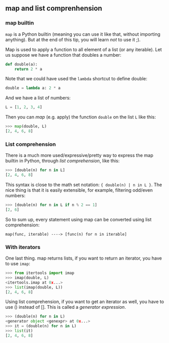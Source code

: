 ## map and list comprenhension

### map builtin

`map` is a Python builtin (meaning you can use it like that, without importing anything). But at the end of this tip, you will learn *not* to use it ;).

Map is used to apply a function to all element of a list (or any iterable). Let us suppose we have a function that doubles a number:
```python
def double(a):
    return 2 * a
```

Note that we could have used the `lambda` shortcut to define double:
```python
double = lambda a: 2 * a
```

And we have a list of numbers:
```python
L = [1, 2, 3, 4]
```

Then you can *map* (e.g. apply) the function `double` on the list `L` like this:
```python
>>> map(double, L)
[2, 4, 6, 8]
```

### List comprehension

There is a much more used/expressive/pretty way to express the map builtin in Python, through *list comprehension*, like this:
```python
>>> [double(n) for n in L]
[2, 4, 6, 8]
```

This syntax is close to the math set notation: `{ double(n) | n in L }`. The nice thing is that it is easily extensible, for example, filtering odd/even numbers:
```python
>>> [double(n) for n in L if n % 2 == 1]
[2, 6]
```

So to sum up, every statement using map can be converted using list comprehension:
```
map(func, iterable) ----> [func(n) for n in iterable]
```

### With iterators

One last thing. map returns lists, if you want to return an iterator, you have to use `imap`:
```python
>>> from itertools import imap
>>> imap(double, L)
<itertools.imap at 0x...>
>>> list(imap(double, L))
[2, 4, 6, 8]
```

Using list comprehension, if you want to get an iterator as well, you have to use () instead of [].
This is called a *generator expression*.
```python
>>> (double(n) for n in L)
<generator object <genexpr> at 0x...>
>>> it = (double(n) for n in L)
>>> list(it)
[2, 4, 6, 8]
```

